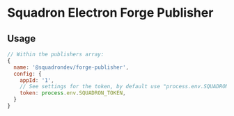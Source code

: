 # Squadron Electron Forge Publisher

## Usage

```js
// Within the publishers array:
{
  name: '@squadrondev/forge-publisher',
  config: {
    appId: '1',
    // See settings for the token, by default use "process.env.SQUADRON_TOKEN"
    token: process.env.SQUADRON_TOKEN,
  }
}
```
